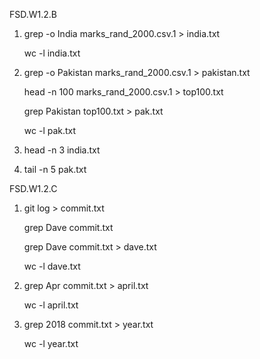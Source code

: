 FSD.W1.2.B

1. grep -o India marks_rand_2000.csv.1 > india.txt 

   wc -l india.txt

2. grep -o Pakistan marks_rand_2000.csv.1 > pakistan.txt

   head -n 100 marks_rand_2000.csv.1 > top100.txt

   grep Pakistan top100.txt > pak.txt

    wc -l pak.txt 

3. head -n 3 india.txt 

4. tail -n 5 pak.txt
   





FSD.W1.2.C


1. git log > commit.txt

   grep Dave commit.txt

   grep Dave commit.txt > dave.txt 

   wc -l dave.txt

2. grep Apr commit.txt > april.txt

   wc -l april.txt 


3. grep 2018 commit.txt > year.txt
    
   wc -l year.txt 


